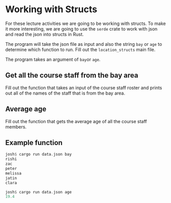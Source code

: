 # Working with Structs

For these lecture activities we are going to be working with structs. To make it
more interesting, we are going to use the `serde` crate to work with json and
read the json into structs in Rust. 

The program will take the json file as input and also the string `bay` or `age`
to determine which function to run. Fill out the `location_structs` main file. 

The program takes an argument of `bay`or `age`. 

## Get all the course staff from the bay area
Fill out the function that takes an input of the course staff roster and prints out
all of the names of the staff that is from the bay area. 

## Average age
Fill out the function that gets the average age of all the course staff members. 

## Example function
```Rust
josh$ cargo run data.json bay
rishi
zac
peter
melissa
jatin
clara
```

```Rust 
josh$ cargo run data.json age
19.4
```


